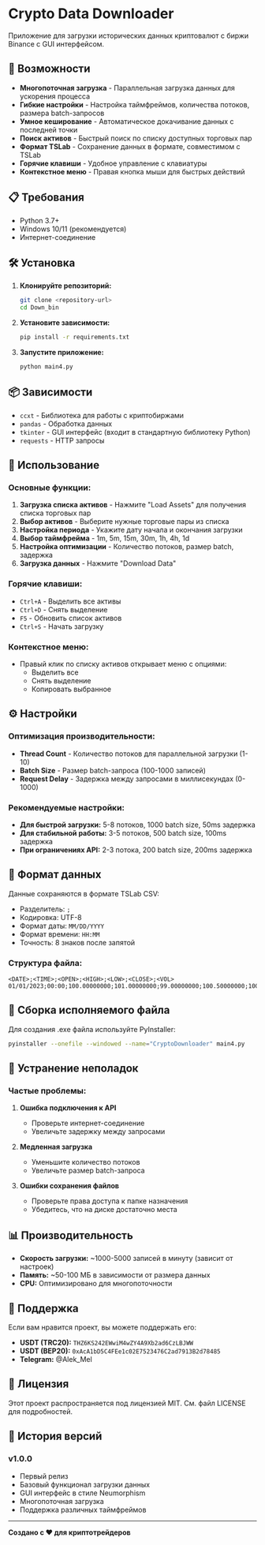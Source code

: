 # Crypto Data Downloader

Приложение для загрузки исторических данных криптовалют с биржи Binance с GUI интерфейсом.

## 🚀 Возможности

- **Многопоточная загрузка** - Параллельная загрузка данных для ускорения процесса
- **Гибкие настройки** - Настройка таймфреймов, количества потоков, размера batch-запросов
- **Умное кеширование** - Автоматическое докачивание данных с последней точки
- **Поиск активов** - Быстрый поиск по списку доступных торговых пар
- **Формат TSLab** - Сохранение данных в формате, совместимом с TSLab
- **Горячие клавиши** - Удобное управление с клавиатуры
- **Контекстное меню** - Правая кнопка мыши для быстрых действий

## 📋 Требования

- Python 3.7+
- Windows 10/11 (рекомендуется)
- Интернет-соединение

## 🛠 Установка

1. **Клонируйте репозиторий:**
   ```bash
   git clone <repository-url>
   cd Down_bin
   ```

2. **Установите зависимости:**
   ```bash
   pip install -r requirements.txt
   ```

3. **Запустите приложение:**
   ```bash
   python main4.py
   ```

## 📦 Зависимости

- `ccxt` - Библиотека для работы с криптобиржами
- `pandas` - Обработка данных
- `tkinter` - GUI интерфейс (входит в стандартную библиотеку Python)
- `requests` - HTTP запросы

## 🎯 Использование

### Основные функции:

1. **Загрузка списка активов** - Нажмите "Load Assets" для получения списка торговых пар
2. **Выбор активов** - Выберите нужные торговые пары из списка
3. **Настройка периода** - Укажите дату начала и окончания загрузки
4. **Выбор таймфрейма** - 1m, 5m, 15m, 30m, 1h, 4h, 1d
5. **Настройка оптимизации** - Количество потоков, размер batch, задержка
6. **Загрузка данных** - Нажмите "Download Data"

### Горячие клавиши:

- `Ctrl+A` - Выделить все активы
- `Ctrl+D` - Снять выделение
- `F5` - Обновить список активов
- `Ctrl+S` - Начать загрузку

### Контекстное меню:

- Правый клик по списку активов открывает меню с опциями:
  - Выделить все
  - Снять выделение
  - Копировать выбранное

## ⚙️ Настройки

### Оптимизация производительности:

- **Thread Count** - Количество потоков для параллельной загрузки (1-10)
- **Batch Size** - Размер batch-запроса (100-1000 записей)
- **Request Delay** - Задержка между запросами в миллисекундах (0-1000)

### Рекомендуемые настройки:

- **Для быстрой загрузки:** 5-8 потоков, 1000 batch size, 50ms задержка
- **Для стабильной работы:** 3-5 потоков, 500 batch size, 100ms задержка
- **При ограничениях API:** 2-3 потока, 200 batch size, 200ms задержка

## 📁 Формат данных

Данные сохраняются в формате TSLab CSV:
- Разделитель: `;`
- Кодировка: UTF-8
- Формат даты: `MM/DD/YYYY`
- Формат времени: `HH:MM`
- Точность: 8 знаков после запятой

### Структура файла:
```
<DATE>;<TIME>;<OPEN>;<HIGH>;<LOW>;<CLOSE>;<VOL>
01/01/2023;00:00;100.00000000;101.00000000;99.00000000;100.50000000;1000.00000000
```

## 🔧 Сборка исполняемого файла

Для создания .exe файла используйте PyInstaller:

```bash
pyinstaller --onefile --windowed --name="CryptoDownloader" main4.py
```

## 🐛 Устранение неполадок

### Частые проблемы:

1. **Ошибка подключения к API**
   - Проверьте интернет-соединение
   - Увеличьте задержку между запросами

2. **Медленная загрузка**
   - Уменьшите количество потоков
   - Увеличьте размер batch-запроса

3. **Ошибки сохранения файлов**
   - Проверьте права доступа к папке назначения
   - Убедитесь, что на диске достаточно места

## 📊 Производительность

- **Скорость загрузки:** ~1000-5000 записей в минуту (зависит от настроек)
- **Память:** ~50-100 МБ в зависимости от размера данных
- **CPU:** Оптимизировано для многопоточности

## 🤝 Поддержка

Если вам нравится проект, вы можете поддержать его:

- **USDT (TRC20):** `THZ6KS242EWwiM4wZY4A9Xb2ad6CzLBJWW`
- **USDT (BEP20):** `0xAcA1bD5C4FEe1c02E7523476C2ad7913B2d78485`
- **Telegram:** @Alek_Mel

## 📄 Лицензия

Этот проект распространяется под лицензией MIT. См. файл LICENSE для подробностей.

## 🔄 История версий

### v1.0.0
- Первый релиз
- Базовый функционал загрузки данных
- GUI интерфейс в стиле Neumorphism
- Многопоточная загрузка
- Поддержка различных таймфреймов

---

**Создано с ❤️ для криптотрейдеров**
